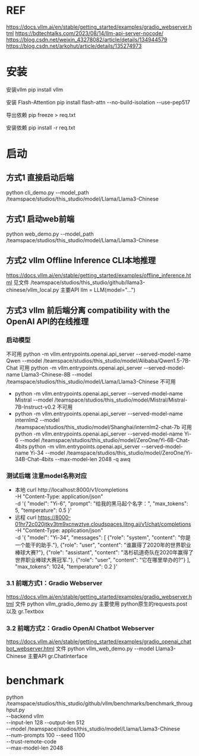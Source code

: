 # REF
https://docs.vllm.ai/en/stable/getting_started/examples/gradio_webserver.html
https://bdtechtalks.com/2023/08/14/llm-api-server-nocode/
https://blog.csdn.net/weixin_43278082/article/details/134944579
https://blog.csdn.net/arkohut/article/details/135274973


# 安装
安装vllm
pip install vllm

安装 Flash-Attention
pip install flash-attn --no-build-isolation --use-pep517

导出依赖
pip freeze > req.txt

安装依赖
pip install -r req.txt


# 启动
## 方式1 直接启动后端
python cli_demo.py --model_path /teamspace/studios/this_studio/model/Llama/Llama3-Chinese
## 方式1 启动web前端
python web_demo.py --model_path /teamspace/studios/this_studio/model/Llama/Llama3-Chinese

## 方式2 vllm Offline Inference CLI本地推理
https://docs.vllm.ai/en/stable/getting_started/examples/offline_inference.html
见文件 /teamspace/studios/this_studio/github/llama3-chinese/vllm_local.py
主要API llm = LLM(model="...")

## 方式3 vllm 前后端分离 compatibility with the OpenAI API的在线推理
### 启动模型
不可用
python -m vllm.entrypoints.openai.api_server --served-model-name Qwen --model /teamspace/studios/this_studio/model/Alibaba/Qwen1.5-7B-Chat
可用
python -m vllm.entrypoints.openai.api_server --served-model-name Llama3-Chinese-8B --model /teamspace/studios/this_studio/model/Llama/Llama3-Chinese
不可用
- python -m vllm.entrypoints.openai.api_server --served-model-name Mistral --model /teamspace/studios/this_studio/model/Mistral/Mistral-7B-Instruct-v0.2
不可用
- python -m vllm.entrypoints.openai.api_server --served-model-name internlm2 --model /teamspace/studios/this_studio/model/Shanghai/internlm2-chat-7b
可用
python -m vllm.entrypoints.openai.api_server --served-model-name Yi-6 --model /teamspace/studios/this_studio/model/ZeroOne/Yi-6B-Chat-4bits
python -m vllm.entrypoints.openai.api_server --served-model-name Yi-34 --model /teamspace/studios/this_studio/model/ZeroOne/Yi-34B-Chat-4bits --max-model-len 2048 -q awq
### 测试后端 注意model名称对应
- 本地
curl http://localhost:8000/v1/completions \
-H "Content-Type: application/json" \
-d '{
    "model": "Yi-6",
    "prompt": "给我的黑马起个名字：",
    "max_tokens": 5,
    "temperature": 0.5
}'
- 远程
curl https://8000-01hr72c020jtkv3tm9xcnwztye.cloudspaces.litng.ai/v1/chat/completions \
-H "Content-Type: application/json" \
-d '{
    "model": "Yi-34",
    "messages": [
        {"role": "system", "content": "你是一个能干的助手."},
        {"role": "user", "content": "谁赢得了2020年的世界职业棒球大赛?"},
        {"role": "assistant", "content": "洛杉矶道奇队在2020年赢得了世界职业棒球大赛冠军."},
        {"role": "user", "content": "它在哪里举办的?"}
    ],
    "max_tokens": 1024,
    "temperature": 0.2
}'
### 3.1 前端方式1：Gradio Webserver
https://docs.vllm.ai/en/stable/getting_started/examples/gradio_webserver.html
文件 python vllm_gradio_demo.py
主要使用 python原生的requests.post 以及 gr.Textbox
### 3.2 前端方式2：Gradio OpenAI Chatbot Webserver
https://docs.vllm.ai/en/stable/getting_started/examples/gradio_openai_chatbot_webserver.html
文件 python vllm_web_demo.py --model Llama3-Chinese
主要API gr.ChatInterface


# benchmark
python /teamspace/studios/this_studio/github/vllm/benchmarks/benchmark_throughput.py \
    --backend vllm \
    --input-len 128 --output-len 512 \
    --model /teamspace/studios/this_studio/model/Llama/Llama3-Chinese \
    <!-- -q awq \ -->
    --num-prompts 100 --seed 1100 \
    --trust-remote-code \
    --max-model-len 2048

